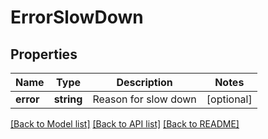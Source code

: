 # ErrorSlowDown

## Properties
Name | Type | Description | Notes
------------ | ------------- | ------------- | -------------
**error** | **string** | Reason for slow down | [optional] 

[[Back to Model list]](../README.md#documentation-for-models) [[Back to API list]](../README.md#documentation-for-api-endpoints) [[Back to README]](../README.md)


